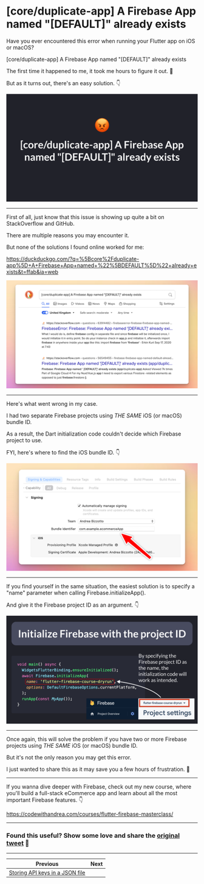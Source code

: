 # [core/duplicate-app] A Firebase App named "[DEFAULT]" already exists

Have you ever encountered this error when running your Flutter app on iOS or macOS?

[core/duplicate-app] A Firebase App named "[DEFAULT]" already exists

The first time it happened to me, it took me hours to figure it out. 😤

But as it turns out, there's an easy solution. 👇

![](104.1.png)

---

First of all, just know that this issue is showing up quite a bit on StackOverflow and GitHub.

There are multiple reasons you may encounter it.

But none of the solutions I found online worked for me: 

https://duckduckgo.com/?q=%5Bcore%2Fduplicate-app%5D+A+Firebase+App+named+%22%5BDEFAULT%5D%22+already+exists&t=ffab&ia=web

![](duck-duck-duplicate-app.png)

---

Here's what went wrong in my case.

I had two separate Firebase projects using *THE SAME* iOS (or macOS) bundle ID.

As a result, the Dart initialization code couldn't decide which Firebase project to use.

FYI, here's where to find the iOS bundle ID. 👇

![](ios-bundle-id.png)

---

If you find yourself in the same situation, the easiest solution is to specify a "name" parameter when calling Firebase.initializeApp().

And give it the Firebase project ID as an argument. 👇

![](104.2.png)

---

Once again, this will solve the problem if you have two or more Firebase projects using *THE SAME* iOS (or macOS) bundle ID.

But it's not the only reason you may get this error.

I just wanted to share this as it may save you a few hours of frustration. 🥲

---

If you wanna dive deeper with Firebase, check out my new course, where you'll build a full-stack eCommerce app and learn about all the most important Firebase features. 👇

https://codewithandrea.com/courses/flutter-firebase-masterclass/

---

### Found this useful? Show some love and share the [original tweet](https://twitter.com/biz84/status/1651212776113618944) 🙏

---

| Previous | Next |
| -------- | ---- |
| [Storing API keys in a JSON file](../0102-dart-define-from-file/index.md) |  |
